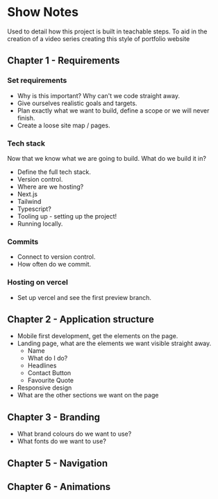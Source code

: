 # Show Notes

Used to detail how this project is built in teachable steps. To aid in the creation of a video series creating this style of portfolio website

## Chapter 1 - Requirements

### Set requirements

- Why is this important? Why can't we code straight away.
- Give ourselves realistic goals and targets.
- Plan exactly what we want to build, define a scope or we will never finish.
- Create a loose site map / pages.

### Tech stack

Now that we know what we are going to build. What do we build it in?

- Define the full tech stack.
- Version control.
- Where are we hosting?
- Next.js
- Tailwind
- Typescript?
- Tooling up - setting up the project!
- Running locally.

### Commits

- Connect to version control.
- How often do we commit.

### Hosting on vercel

- Set up vercel and see the first preview branch.

## Chapter 2 - Application structure

- Mobile first development, get the elements on the page.
- Landing page, what are the elements we want visible straight away.
  - Name
  - What do I do?
  - Headlines
  - Contact Button
  - Favourite Quote
- Responsive design
- What are the other sections we want on the page

## Chapter 3 - Branding

- What brand colours do we want to use?
- What fonts do we want to use?

## Chapter 5 - Navigation

## Chapter 6 - Animations
